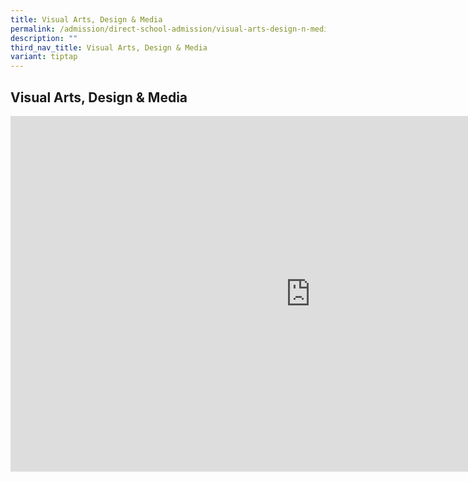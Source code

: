 ```yaml
---
title: Visual Arts, Design & Media
permalink: /admission/direct-school-admission/visual-arts-design-n-media/
description: ""
third_nav_title: Visual Arts, Design & Media
variant: tiptap
---
```

<h2>Visual Arts, Design &amp; Media</h2>
<div class="iframe-wrapper">
<iframe height="569" width="960" allowfullscreen="true" frameborder="0" src="https://docs.google.com/presentation/d/e/2PACX-1vRJ6dPCET75KjbeBric62WDXo_VYLDLaZE3gnYgevHrFSKhRVASxPTXk6OVBgvkMycTUDJAhfeR84Z1/embed?start=false&amp;loop=true&amp;delayms=3000"></iframe>
</div>
<p></p>